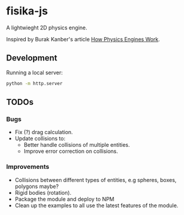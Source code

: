 # fisika-js

A lightwieght 2D physics engine.

Inspired by Burak Kanber's article [How Physics Engines Work](http://buildnewgames.com/gamephysics/).

## Development

Running a local server:

```bash
python -m http.server
```

## TODOs

### Bugs

- Fix (?) drag calculation.
- Update collisions to:
  - Better handle collisions of multiple entities.
  - Improve error correction on collisions.

### Improvements

- Collisions between different types of entities, e.g spheres, boxes, polygons maybe?
- Rigid bodies (rotation).
- Package the module and deploy to NPM
- Clean up the examples to all use the latest features of the module.
